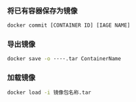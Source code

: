 ### 将已有容器保存为镜像

```bash
docker commit [CONTAINER ID] [IAGE NAME]
```



### 导出镜像

```bash
docker save -o ····.tar ContainerName
```



### 加载镜像

```bash
docker load -i 镜像包名称.tar
```

